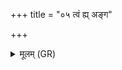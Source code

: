 +++
title = "०५ त्वं ह्य् अङ्ग"

+++
<details><summary>मूलम् (GR)</summary>

त्वं ह्य् अङ्ग वरुण स्वधावो  
विश्वानि वेत्थ जनिमा शर्धनीते ।  
किम् एना रजसः परो ऽस्ति  
किम् अवरेणावरम् अमुर ॥
</details>